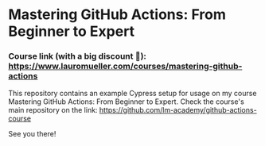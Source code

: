 # Mastering GitHub Actions: From Beginner to Expert

### Course link (with a big discount 🙂): https://www.lauromueller.com/courses/mastering-github-actions

This repository contains an example Cypress setup for usage on my course Mastering GitHub Actions: From Beginner to Expert. Check the course's main repository on the link: https://github.com/lm-academy/github-actions-course

See you there!
